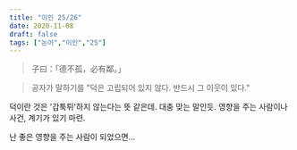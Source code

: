 ```yaml
---
title: "이인 25/26"
date: 2020-11-08
draft: false
tags: ["논어","이인","25"]
---
```


> 子曰：「德不孤，必有鄰。」

> 공자가 말하기를 "덕은 고립되어 있지 않다. 반드시 그 이웃이 있다."

덕이란 것은 '갑툭튀'하지 않는다는 뜻 같은데. 대충 맞는 말인듯.
영향을 주는 사람이나 사건, 계기가 있기 마련.

난 좋은 영향을 주는 사람이 되었으면...
